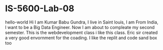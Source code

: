 # IS-5600-Lab-08
hello-world
Hi I am Kumar Babu Gundra, I live in Saint louis, I am From India, I want to be a Big Data Engineer.
Now I am about to compleate my second semester.
This is the webdevelopment class i like this class. 
Eric sir created a very good envornment for the coading.
I like the replit and code sand box too

